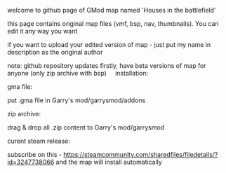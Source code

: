 welcome to github page of GMod map named 'Houses in the battlefield'

this page contains original map files (vmf, bsp, nav, thumbnails). You can edit it any way you want

if you want to upload your edited version of map - just put my name in description as the original author

note: github repository updates firstly, have beta versions of map for anyone (only zip archive with bsp)
 
 
installation:

gma file:

put .gma file in Garry's mod/garrysmod/addons

zip archive:

drag & drop all .zip content to Garry's mod/garrysmod

curent steam release:

subscribe on this - https://steamcommunity.com/sharedfiles/filedetails/?id=3247738066 and the map will install automatically
